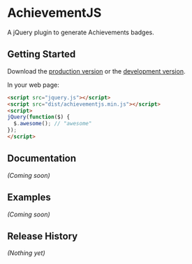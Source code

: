 # AchievementJS

A jQuery plugin to generate Achievements badges.

## Getting Started

Download the [production version][min] or the [development version][max].

[min]: https://raw.github.com/alexcheuk/jquery-achievementjs/master/dist/jquery.achievementjs.min.js
[max]: https://raw.github.com/alexcheuk/jquery-achievementjs/master/dist/jquery.achievementjs.js

In your web page:

```html
<script src="jquery.js"></script>
<script src="dist/achievementjs.min.js"></script>
<script>
jQuery(function($) {
  $.awesome(); // "awesome"
});
</script>
```

## Documentation
_(Coming soon)_

## Examples
_(Coming soon)_

## Release History
_(Nothing yet)_
